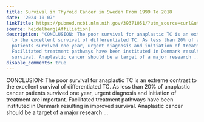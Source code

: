 ```yaml
---
title: Survival in Thyroid Cancer in Sweden From 1999 To 2018
date: '2024-10-07'
linkTitle: https://pubmed.ncbi.nlm.nih.gov/39371051/?utm_source=curl&utm_medium=rss&utm_campaign=pubmed-2&utm_content=1FakS-2QOkCT8HsMOQP1bCRQ4YzyumYOmxmF0moLsQ3dFB1E9V&fc=20220326224207&ff=20241007200555&v=2.18.0.post9+e462414
source: heidelberg[Affiliation]
description: 'CONCLUSION: The poor survival for anaplastic TC is an extreme contrast
  to the excellent survival of differentiated TC. As less than 20% of anaplastic cancer
  patients survived one year, urgent diagnosis and initiation of treatment are important.
  Facilitated treatment pathways have been instituted in Denmark resulting in improved
  survival. Anaplastic cancer should be a target of a major research ...'
disable_comments: true
---
```

CONCLUSION: The poor survival for anaplastic TC is an extreme contrast to the excellent survival of differentiated TC. As less than 20% of anaplastic cancer patients survived one year, urgent diagnosis and initiation of treatment are important. Facilitated treatment pathways have been instituted in Denmark resulting in improved survival. Anaplastic cancer should be a target of a major research ...